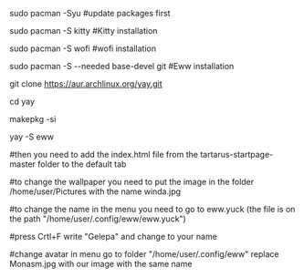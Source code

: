 sudo pacman -Syu #update packages first







sudo pacman -S kitty #Kitty installation









sudo pacman -S wofi #wofi installation










sudo pacman -S --needed base-devel git #Eww installation










git clone https://aur.archlinux.org/yay.git









cd yay








makepkg -si








yay -S eww








#then you need to add the index.html file from the tartarus-startpage-master folder to the default tab








#to change the wallpaper you need to put the image in the folder /home/user/Pictures with the name winda.jpg








#to change the name in the menu you need to go to eww.yuck  (the file is on the path "/home/user/.config/eww/eww.yuck")







#press Crtl+F write "Gelepa" and change to your name







#change avatar in menu go to folder "/home/user/.config/eww" replace Monasm.jpg with our image with the same name

